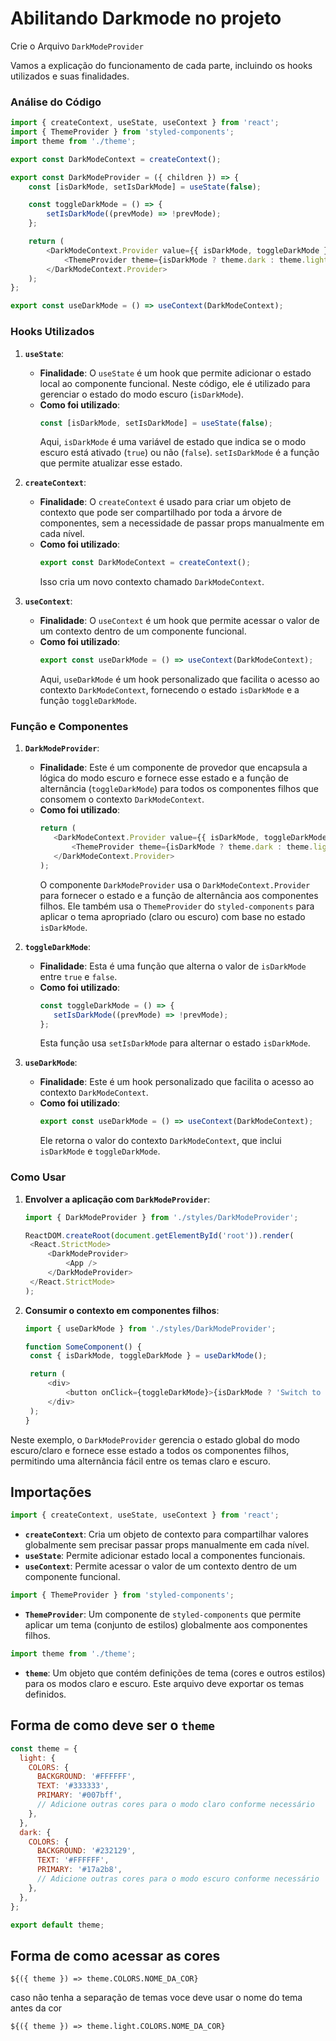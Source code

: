 # Abilitando Darkmode no projeto

Crie o Arquivo `DarkModeProvider`

Vamos a explicação do funcionamento de cada parte, incluindo os hooks utilizados e suas finalidades.

### Análise do Código

```javascript
import { createContext, useState, useContext } from 'react';
import { ThemeProvider } from 'styled-components';
import theme from './theme';

export const DarkModeContext = createContext();

export const DarkModeProvider = ({ children }) => {
	const [isDarkMode, setIsDarkMode] = useState(false);

	const toggleDarkMode = () => {
		setIsDarkMode((prevMode) => !prevMode);
	};

	return (
		<DarkModeContext.Provider value={{ isDarkMode, toggleDarkMode }}>
			<ThemeProvider theme={isDarkMode ? theme.dark : theme.light}>{children}</ThemeProvider>
		</DarkModeContext.Provider>
	);
};

export const useDarkMode = () => useContext(DarkModeContext);
```

### Hooks Utilizados

1. **`useState`**:

   - **Finalidade**: O `useState` é um hook que permite adicionar o estado local ao componente funcional. Neste código, ele é utilizado para gerenciar o estado do modo escuro (`isDarkMode`).
   - **Como foi utilizado**:
     ```javascript
     const [isDarkMode, setIsDarkMode] = useState(false);
     ```
     Aqui, `isDarkMode` é uma variável de estado que indica se o modo escuro está ativado (`true`) ou não (`false`). `setIsDarkMode` é a função que permite atualizar esse estado.

2. **`createContext`**:

   - **Finalidade**: O `createContext` é usado para criar um objeto de contexto que pode ser compartilhado por toda a árvore de componentes, sem a necessidade de passar props manualmente em cada nível.
   - **Como foi utilizado**:
     ```javascript
     export const DarkModeContext = createContext();
     ```
     Isso cria um novo contexto chamado `DarkModeContext`.

3. **`useContext`**:
   - **Finalidade**: O `useContext` é um hook que permite acessar o valor de um contexto dentro de um componente funcional.
   - **Como foi utilizado**:
     ```javascript
     export const useDarkMode = () => useContext(DarkModeContext);
     ```
     Aqui, `useDarkMode` é um hook personalizado que facilita o acesso ao contexto `DarkModeContext`, fornecendo o estado `isDarkMode` e a função `toggleDarkMode`.

### Função e Componentes

1. **`DarkModeProvider`**:

   - **Finalidade**: Este é um componente de provedor que encapsula a lógica do modo escuro e fornece esse estado e a função de alternância (`toggleDarkMode`) para todos os componentes filhos que consomem o contexto `DarkModeContext`.
   - **Como foi utilizado**:
     ```javascript
     return (
     	<DarkModeContext.Provider value={{ isDarkMode, toggleDarkMode }}>
     		<ThemeProvider theme={isDarkMode ? theme.dark : theme.light}>{children}</ThemeProvider>
     	</DarkModeContext.Provider>
     );
     ```
     O componente `DarkModeProvider` usa o `DarkModeContext.Provider` para fornecer o estado e a função de alternância aos componentes filhos. Ele também usa o `ThemeProvider` do `styled-components` para aplicar o tema apropriado (claro ou escuro) com base no estado `isDarkMode`.

2. **`toggleDarkMode`**:

   - **Finalidade**: Esta é uma função que alterna o valor de `isDarkMode` entre `true` e `false`.
   - **Como foi utilizado**:
     ```javascript
     const toggleDarkMode = () => {
     	setIsDarkMode((prevMode) => !prevMode);
     };
     ```
     Esta função usa `setIsDarkMode` para alternar o estado `isDarkMode`.

3. **`useDarkMode`**:
   - **Finalidade**: Este é um hook personalizado que facilita o acesso ao contexto `DarkModeContext`.
   - **Como foi utilizado**:
     ```javascript
     export const useDarkMode = () => useContext(DarkModeContext);
     ```
     Ele retorna o valor do contexto `DarkModeContext`, que inclui `isDarkMode` e `toggleDarkMode`.

### Como Usar

1. **Envolver a aplicação com `DarkModeProvider`**:

   ```javascript
   import { DarkModeProvider } from './styles/DarkModeProvider';

   ReactDOM.createRoot(document.getElementById('root')).render(
   	<React.StrictMode>
   		<DarkModeProvider>
   			<App />
   		</DarkModeProvider>
   	</React.StrictMode>
   );
   ```

2. **Consumir o contexto em componentes filhos**:

   ```javascript
   import { useDarkMode } from './styles/DarkModeProvider';

   function SomeComponent() {
   	const { isDarkMode, toggleDarkMode } = useDarkMode();

   	return (
   		<div>
   			<button onClick={toggleDarkMode}>{isDarkMode ? 'Switch to Light Mode' : 'Switch to Dark Mode'}</button>
   		</div>
   	);
   }
   ```

Neste exemplo, o `DarkModeProvider` gerencia o estado global do modo escuro/claro e fornece esse estado a todos os componentes filhos, permitindo uma alternância fácil entre os temas claro e escuro.

## Importações

```javascript
import { createContext, useState, useContext } from 'react';
```

- **`createContext`**: Cria um objeto de contexto para compartilhar valores globalmente sem precisar passar props manualmente em cada nível.
- **`useState`**: Permite adicionar estado local a componentes funcionais.
- **`useContext`**: Permite acessar o valor de um contexto dentro de um componente funcional.

```javascript
import { ThemeProvider } from 'styled-components';
```

- **`ThemeProvider`**: Um componente de `styled-components` que permite aplicar um tema (conjunto de estilos) globalmente aos componentes filhos.

```javascript
import theme from './theme';
```

- **`theme`**: Um objeto que contém definições de tema (cores e outros estilos) para os modos claro e escuro. Este arquivo deve exportar os temas definidos.

## Forma de como deve ser o `theme`

```Javascript
const theme = {
  light: {
    COLORS: {
      BACKGROUND: '#FFFFFF',
      TEXT: '#333333',
      PRIMARY: '#007bff',
      // Adicione outras cores para o modo claro conforme necessário
    },
  },
  dark: {
    COLORS: {
      BACKGROUND: '#232129',
      TEXT: '#FFFFFF',
      PRIMARY: '#17a2b8',
      // Adicione outras cores para o modo escuro conforme necessário
    },
  },
};

export default theme;
```

## Forma de como acessar as cores

`${({ theme }) => theme.COLORS.NOME_DA_COR}`

caso não tenha a separação de temas voce deve usar o nome do tema antes da cor

`${({ theme }) => theme.light.COLORS.NOME_DA_COR}`
